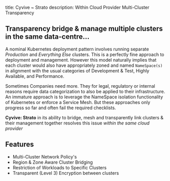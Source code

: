 title: Cyvive ~ Strato
description: Within Cloud Provider Multi-Cluster Transparency

## Transparency bridge & manage multiple clusters in the same data-centre...

A nominal Kubernetes deployment pattern involves running separate _Production_ and _Everything Else_ clusters. This is a perfectly fine approach to deployment and management. However this model naturally implies that each cluster would also have appropriately zoned and named `NameSpace(s)` in alignment with the usual categories of Development & Test, Highly Available, and Performance.

Sometimes Companies need more. They for legal, regulatory or internal reasons require data categorization to also be applied to their infrastructure. An immature approach is to leverage the NameSpace isolation functionality of Kubernetes or enforce a Service Mesh. But these approaches only progress so far and often fail the required checklists.

**Cyvive: Strato** in its ability to bridge, mesh and transparently link clusters & their management together resolves this issue _within the same cloud provider_

## Features

- Multi-Cluster Network Policy's
- Region & Zone Aware Cluster Bridging
- Restriction of Workloads to Specific Clusters
- Transparent (Level 3) Encryption between clusters
